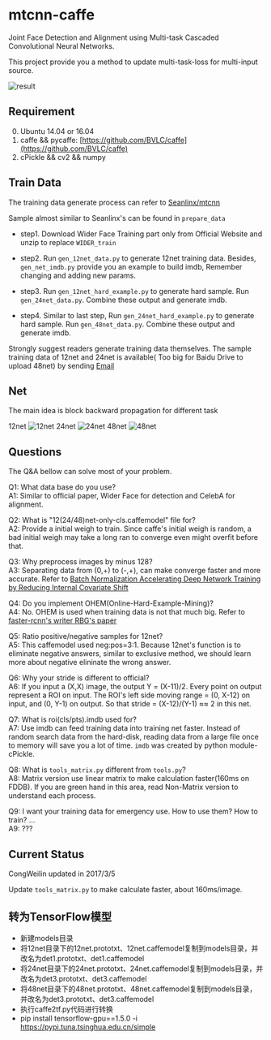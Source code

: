 # mtcnn-caffe
Joint Face Detection and Alignment using Multi-task Cascaded Convolutional Neural Networks.

This project provide you a method to update multi-task-loss for multi-input source.
 
![result](https://github.com/CongWeilin/mtcnn-caffe/blob/master/demo/result.jpg)

## Requirement
0. Ubuntu 14.04 or 16.04
1. caffe && pycaffe: [https://github.com/BVLC/caffe](https://github.com/BVLC/caffe)
2. cPickle && cv2 && numpy 

## Train Data
The training data generate process can refer to [Seanlinx/mtcnn](https://github.com/Seanlinx/mtcnn)

Sample almost similar to Seanlinx's can be found in `prepare_data`

- step1. Download Wider Face Training part only from Official Website and unzip to replace `WIDER_train`

- step2. Run `gen_12net_data.py` to generate 12net training data. Besides, `gen_net_imdb.py` provide you an example to build imdb, Remember changing and adding new params.

- step3. Run `gen_12net_hard_example.py` to generate hard sample. Run `gen_24net_data.py`. Combine these output and generate imdb.

- step4. Similar to last step, Run `gen_24net_hard_example.py` to generate hard sample. Run `gen_48net_data.py`. Combine these output and generate imdb. 

Strongly suggest readers generate training data themselves. The sample training data of 12net and 24net is available( Too big for Baidu Drive to upload 48net) by sending [Email](cong_weilin@qq.com)
## Net
The main idea is block backward propagation for different task

12net
![12net](https://github.com/CongWeilin/mtcnn-caffe/blob/master/12net/train12.png)
24net
![24net](https://github.com/CongWeilin/mtcnn-caffe/blob/master/24net/train24.png)
48net
![48net](https://github.com/CongWeilin/mtcnn-caffe/blob/master/48net/train48.png)

## Questions
The Q&A bellow can solve most of your problem.

Q1: What data base do you use?<br/>
A1: Similar to official paper, Wider Face for detection and CelebA for alignment.

Q2: What is "12(24/48)net-only-cls.caffemodel" file for?<br/>
A2: Provide a initial weigh to train. Since caffe's initial weigh is random, a bad initial weigh may take a long ran to converge even might overfit before that.

Q3: Why preprocess images by minus 128?<br/>
A3: Separating data from (0,+) to (-,+), can make converge faster and more accurate. Refer to [Batch Normalization Accelerating Deep Network Training by Reducing Internal Covariate Shift](https://arxiv.org/abs/1502.03167)

Q4: Do you implement OHEM(Online-Hard-Example-Mining)?<br/>
A4: No. OHEM is used when training data is not that much big. Refer to [faster-rcnn's writer RBG's paper](https://arxiv.org/pdf/1604.03540.pdf)

Q5: Ratio positive/negative samples for 12net?<br/>
A5: This caffemodel used neg:pos=3:1. Because 12net's function is to eliminate negative answers, similar to exclusive method, we should learn more about negative elininate the wrong answer.

Q6: Why your stride is different to official?<br/>
A6: If you input a (X,X) image, the output Y = (X-11)/2. Every point on output represent a ROI on input. The ROI's left side moving range = (0, X-12) on input, and (0, Y-1) on output. So that stride = (X-12)/(Y-1) ≈≈ 2 in this net.

Q7: What is roi(cls/pts).imdb used for?<br/>
A7: Use imdb can feed training data into training net faster. Instead of random search data from the hard-disk, reading data from a large file once to memory will save you a lot of time. `imdb` was created by python module-cPickle.

Q8: What is `tools_matrix.py` different from `tools.py`?<br/>
A8: Matrix version use linear matrix to make calculation faster(160ms on FDDB). If you are green hand in this area, read Non-Matrix version to understand each process.

Q9: I want your training data for emergency use. How to use them? How to train? ...<br/>
A9: ???
## Current Status
CongWeilin updated in 2017/3/5

Update `tools_matrix.py` to make calculate faster, about 160ms/image. 
## 转为TensorFlow模型
- 新建models目录
- 将12net目录下的12net.prototxt、12net.caffemodel复制到models目录，并改名为det1.prototxt、det1.caffemodel
- 将24net目录下的24net.prototxt、24net.caffemodel复制到models目录，并改名为det3.prototxt、det3.caffemodel
- 将48net目录下的48net.prototxt、48net.caffemodel复制到models目录，并改名为det3.prototxt、det3.caffemodel
- 执行caffe2tf.py代码进行转换
- pip install tensorflow-gpu==1.5.0 -i https://pypi.tuna.tsinghua.edu.cn/simple

